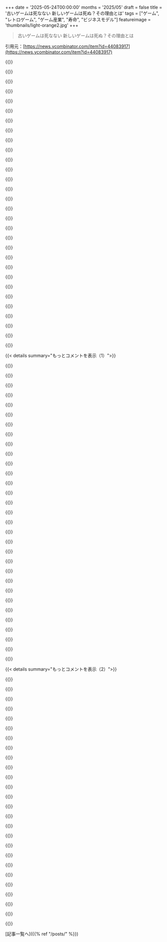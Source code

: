 +++
date = '2025-05-24T00:00:00'
months = '2025/05'
draft = false
title = '古いゲームは死なない 新しいゲームは死ぬ？その理由とは'
tags = ["ゲーム", "レトロゲーム", "ゲーム産業", "寿命", "ビジネスモデル"]
featureimage = 'thumbnails/light-orange2.jpg'
+++

> 古いゲームは死なない 新しいゲームは死ぬ？その理由とは

引用元：[https://news.ycombinator.com/item?id=44083917](https://news.ycombinator.com/item?id=44083917)




{{<matomeQuote body="記事は遠回しに言ってるけど、古いゲームが「死なない」一番の理由は、その世代の「良いゲーム」だったからだと思うんだ。Lindy effect<br>みたいなもんで、昔からあるものが今後も残りやすいのと似てるね。これはファンサーバー立てたり mod 作ったりするくらい人にインスピレーションを与えたゲームで、良いゲームの裏には、誰も残そうとしなかった忘れられたゲームもいっぱいあるんだよ。" userName="mattnewton" createdAt="2025/05/24 22:21:35" color="#ff5733">}}




{{<matomeQuote body="でも、忘れられてたゲームだって、ディスクのコピー持ってればまだプレイできるじゃん。ああいうゲームはコミュニティに保存してもらう必要なかったんだ。だって、ライブサービスゲームみたいに一時的に消えるようには作られてなかったんだから。" userName="CrossVR" createdAt="2025/05/24 23:23:06" color="">}}




{{<matomeQuote body="コンピューターゲーム以外だと、遊ぶコミュニティが無くなったり、ルールが忘れられたりして死んだゲームはたくさんあるよね。マルチプレイヤーとかチーム戦のゲームは、結局はいつか死ぬんだ。サーバーが永遠に残ってたとしても、賑わってた頃の同じ体験はもうできないんだよ。" userName="Gigachad" createdAt="2025/05/25 05:14:41" color="#45d325">}}




{{<matomeQuote body="世代とか Lindy effect じゃなくて、単純な”greed”が今のゲームを殺してるんだと思うんだ。バトルパスとか課金アイテムとか、終わりのない”grind loop”になるだけ。深みも cool mechanics もストーリーも全然無い。inspiringな要素もなく、ただログインして課金するだけ。飽きたら20年前のゲームに戻って dopamine rush を得るんだよ。" userName="zx10rse" createdAt="2025/05/25 11:13:49" color="#ff5733">}}




{{<matomeQuote body="新しいゲームは”planned obsolescence”をビジネス戦略として組み込んでるのが大きな違いだ。サーバーがないと動かないようにして、サーバーを閉めることで買い替えを促すんだ。これは Netflix とかのストリーミング業界にも言えること。彼らも古いコンテンツを消そうとしてる。でも、古い作品の方が人気で苦労してるみたい。ゲーム業界はこれに成功しちゃってるんだよ。" userName="safety1st" createdAt="2025/05/25 12:44:49" color="#ff5733">}}




{{<matomeQuote body="25年前に出た Counterstrike 1 が今でも多くのプレイヤーに遊ばれてて、例えば Hogwart’s Legacy より人気なんだ。多くの modern games は新しいものがないし、ゲームプレイの質も下がってる気がする。Counterstrike の銃撃戦は今でも modern shooters より良いんだよ。ただ、これは大作ゲームの話で、インディーゲーム全体で見れば今は明らかに黄金時代だと思うね。" userName="somenameforme" createdAt="2025/05/25 07:32:58" color="#ff5c5c">}}




{{<matomeQuote body="それって Survivorship bias だろ？ノスタルジーもよく言われるけど、unsatisfying だな。もしそうなら、最近のゲームにも同じ生き残りがいるはず。League of Legends とか Fortnite とか、年刊ゲームはあるけど、マイクロトランザクションが毒を撒いた。あれらは中毒性はあるけど、将来の longevity やノスタルジーは生まない。古いゲームには何か special なものがあって、原因は profit motive だと思う。昔のゲームはただの games だったんだよ。" userName="jmyeet" createdAt="2025/05/25 04:50:42" color="#ff33a1">}}




{{<matomeQuote body="Angry Videogame Nerd の良いところは、昔の NES には人気の「良いゲーム」だけでなく、忘れられてた「良くないゲーム」もたくさんあったことを示したことだ。それらを再評価するのも面白い。今のゲームが「サービス」であることが、ゲームの longevity に影響してるんだ。City of Heroes とか The Matrix Online みたいに、一度終わったゲームは当時の形では二度と戻らないんだよ。非公式サーバーとかもあるけどね。" userName="bitwize" createdAt="2025/05/24 23:21:04" color="#38d3d3">}}




{{<matomeQuote body="「今のゲームには何も無い」って考えは違うよ。例えば Fortnite は、バトルパスは cosmetic だけで、みんな fun だからプレイしてるんだ。深みがない？全然 false だ。high skill ceiling なゲームだよ。cool mechanics もストーリーもあるし、easter eggs や secrets もいっぱいあるんだ。" userName="MattRix" createdAt="2025/05/25 12:08:36" color="#ff33a1">}}




{{<matomeQuote body="実際、それも本当じゃないんだ。古いゲームの中には、パッチやエミュレーターがないとプレイできないものもたくさんあるんだよ。例えば、MS-DOS時代のゲームなんかは、今の PC ではサポートされてない違うメモリ設定を使ってるんだ。だから、俺は Darklands を数年ごとに所有してプレイしてるけど、特別なエミュレーターが必要なんだ。幸いなことに、GOG が多くの古いゲームでそれをしてくれてるけどね。" userName="mattmanser" createdAt="2025/05/25 07:39:13" color="">}}




{{<matomeQuote body="昔のゲームがああだったのは技術の限界だよ。当時ライブサービスができたならやってたはず。CDゲームはアプデなしでバグや傷で終わりだったし、今のライブサービスはアプデやクラウドセーブがあって便利。オンライン終了は問題だけど、昔の時代を美化するのはどうかなって思う。" userName="squigz" createdAt="2025/05/25 11:31:55" color="#ff33a1">}}




{{<matomeQuote body="2010年代のゲームで今でも見かけるのは： FTL、 Celeste、 Undertale、 Skyrim、 Mass Effect 2、 Stardew Valleyとかね…2010年代にもちゃんと生き残りはいるよ。リストは人それぞれかもだけどね。 League of Legendsとか Fortniteみたいな年中人気のゲームは数えてないよ。" userName="klodolph" createdAt="2025/05/25 05:24:07" color="#785bff">}}




{{<matomeQuote body="例えばさ、 GameCubeで発売されたゲームは全部今でも遊べるじゃん。ダウンロードできるアーカイブもあるし、有名な改造方法もあるから遊べるんだよ。こういうのって新しいゲームだと無理なんだよね。自己完結してて、オフラインで、 DRMフリー（か、少なくとも破れる DRM）なゲームは多分不滅だろうけど、そういうゲームはどんどん減ってるね。" userName="Spivak" createdAt="2025/05/25 00:23:16" color="#ff5733">}}




{{<matomeQuote body="リプレイ性があまりないシングルプレイヤーゲームと、その時代の代表的なマルチプレイヤーゲームを比べて結論出すのはちょっと変じゃない？" userName="Hikikomori" createdAt="2025/05/25 11:37:27" color="">}}




{{<matomeQuote body=" Phantasy Star Onlineの GameCube版はもう遊べないけどね。" userName="Discordian93" createdAt="2025/05/25 01:46:26" color="">}}




{{<matomeQuote body=" EverQuestって1999年のゲームだけど、今でもアクティブに開発されてて、年に1回新しい拡張パックが出てるんだよ。ソロや少人数グループでも遊びやすくなるように色々変わったし、UIもかなり改善されてる。制限はあるけど無料で遊べるんだ。<br>今の EQがどんな感じか、もっと詳しい情報はこのコメントにあるよ [1]<br>[1] https://news.ycombinator.com/item?id=31368588" userName="tzs" createdAt="2025/05/25 07:13:06" color="#38d3d3">}}




{{<matomeQuote body="”昔のは傑作だったから”ってのは違うと思う。1998年だけでも Ocarina of Timeとか Half Lifeとか、今もスピンオフやリメイクが出るしジャンル作ったゲームがたくさんある。最近10年くらいで、こういうゲームほどのインパクトを残したものって FromSoftwareとか Soulsシリーズ以外は少ない気がするね。" userName="Barrin92" createdAt="2025/05/25 10:36:30" color="#38d3d3">}}




{{<matomeQuote body="これが気になるなら、財布で投票しなよ。オンライン接続必須とか、意図的に古くなるような”機能”が嫌なら、買わない（か、セールまで待って定価では買わない）のがいいよ。個人的には Steamではほとんど買わないし、 GOGで5倍くらいお金使ってる。" userName="csense" createdAt="2025/05/25 14:39:53" color="#ff33a1">}}




{{<matomeQuote body="古いゲーム、Windowsだとちょいキツいけど、Linuxのprotonなら意外とすんなり動くこと多いんだよね。" userName="ThatMedicIsASpy" createdAt="2025/05/25 11:44:04" color="#45d325">}}




{{<matomeQuote body="ほんと、何個の古いゲームをみんな覚えてて今も遊んでるかな？せいぜい100とか200とか？何万本もあるゲームの中でそう思うと少ないよね。" userName="xboxnolifes" createdAt="2025/05/24 22:32:47" color="">}}




{{<matomeQuote body="Doomはジャンルを決めたマルチプレイヤーゲームで、1993年に出たんだ。その後7年間でシューターがいっぱい出た中で、Counter-Strikeのすごいとこ（クオリティ以外）は、最初からSteamに来たことかな。でもゲーム自体はSteamに1.6が出る前から有名だったし、当時Steamでやるのは賛否両論あったけどね。" userName="somenameforme" createdAt="2025/05/25 14:39:41" color="#ff5c5c">}}




{{<matomeQuote body="これ生存者バイアスも関係あると思うんだよね。記事の筆者は生き残ったゲームだけ見て、なんで生き残ったか考えてるけど、同じくらい良くても消えちゃったゲーム（”古いゲーム”にすら入らないやつ）を見てないんじゃないかな。MAMEとかエミュレーターに何千ってゲームあるけど、今どれだけ文化に残ってる？" userName="gmuslera" createdAt="2025/05/24 22:32:35" color="#ff5733">}}




{{<matomeQuote body="なんか例とかある？" userName="sitzkrieg" createdAt="2025/05/25 15:22:08" color="">}}




{{<matomeQuote body="”デフォルト”（無料キャラの人たちのスラングね）の当たり判定がちょっと大きいのは結構有名だよ。でもまあ、確かにそこまでひどいケースじゃないけどね。" userName="1oooqooq" createdAt="2025/05/25 12:31:16" color="">}}




{{<matomeQuote body="計画的陳腐化はConcordみたいなゲームには当てはまらない話だね。" userName="sidewndr46" createdAt="2025/05/25 14:24:37" color="">}}




{{<matomeQuote body="RPGジャンルはBethesda系とかBaldur’s Gate、Mass Effectくらいしか残ってなくて、昔あったようなターンベースRPGはほぼ見ない。MMORPGはEverquest、WoW、FF14くらい。多くが消えた理由は、新コンテンツ追加で新規が入りにくい垂直進行とか、レイドとか大人数コンテンツの難しさ、あとPvPに偏りすぎたことかな。PvP興味ないMMOプレイヤーが大多数だし。このジャンルどうすれば良いか難しいね。永続性と季節コンテンツのバランスかも。" userName="jmyeet" createdAt="2025/05/25 14:01:16" color="#ff5c5c">}}




{{<matomeQuote body="いや、それは全然違うよ。当たり判定はどのスキンも同じなんだ。例えばpeelyみたいな有料スキンは見た目がデカくて目立つから不利になることすらある（pay to loose）。ソースはこちらね→<br>https://www.esports.net/news/fortnite/do-all-fortnite-skins-..." userName="guilamu" createdAt="2025/05/25 13:07:50" color="#45d325">}}




{{<matomeQuote body="それ全部が正しいわけじゃないと思うな。アップデートしてないCD版で遊んだ人なんていた？" userName="mcnamaratw" createdAt="2025/05/25 11:52:42" color="">}}




{{<matomeQuote body="これはただ、俺たちが大人になった頃のmusicとかmoviesとかartをめっちゃ懐かしく思い出してるだけって感じだね。今からゲーム始める若い奴らは、君たちとは違うゲームを覚えてるだろうし。" userName="abenga" createdAt="2025/05/25 13:47:08" color="">}}




{{<matomeQuote body="今の最大の課題は所有権。サーバー落ちたら遊べないゲーム多すぎ。Steamとかに何百本あっても 死んだら誰も続かないしアカウント消える。昔の開発者はもっと気にかけてたけど 今は業界のmcdonaldization。Rollerdomeみたいに高評価でも発売前にスタジオ解散とか。Respawnとか社名でもダメ。KickstarterのvaporwareやTarkovみたいにearly access長いのも多い。昔は楽しかったけど 今は巨大ビジネス。若いなら良いけど キャリアにはしない方がいい。" userName="zeroq" createdAt="2025/05/25 03:19:42" color="#45d325">}}




{{< details summary="もっとコメントを表示（1）">}}

{{<matomeQuote body="業界全体がさ レガシーを犠牲にして短期的な利益に突っ走ってるんだよ。そのせいでほんの数年前に出た良いゲームが墓場になってる。" userName="veunes" createdAt="2025/05/25 15:20:14" color="">}}




{{<matomeQuote body="これも他のどこでも起きてるenshittificationと同じ流れだよ。最初はユーザーのための製品だけど 金が入り出すとユーザーは搾り取られる家畜になる。" userName="tempodox" createdAt="2025/05/25 06:35:19" color="">}}




{{<matomeQuote body="つまりさ こういう”ユーザー”って主体性なさすぎて 自分で進んで搾り取られるってことだね。もしそうなら 自業自得ってことだ。まだまだ良いゲームはたくさんあるよ 特にインディーズにはね 最近のlive-service-shitとは違うのがさ。" userName="chii" createdAt="2025/05/25 07:51:34" color="">}}




{{<matomeQuote body="＞ 自ら進んで搾り取られる＞ もしそうなら 自業自得ってことだ<br>ユーザーの大多数は自分が搾り取られてることも自分のデータが広告会社とか法執行機関の手に渡ってることも知らないよ。" userName="hulitu" createdAt="2025/05/25 12:55:08" color="">}}




{{<matomeQuote body="社会がどうなってるかで人が苦しんでるのを 全部個人のせいにするこの7000年も続く傾向を 俺たち社会は手放す時期だと思うんだ。人々の主体性を奪わずに そうする方法見つけられると思わない？<br>例えば 1600年代にも”最新の世代はもう働きたがらない”って嘆く記事見つかるよ。だから個人に押し付けるのはもう十分やったけど 明らかに違うアプローチだよね。他に何がある？ システム分析って方向が合ってるんじゃないかな？" userName="komali2" createdAt="2025/05/25 11:59:50" color="">}}




{{<matomeQuote body="100％同意だよー 僕はいつも肥満を簡単な例にして説明するね：”俺たちの社会は50年で肥満になったよ。すごいね どれだけの人が意志力を失ったんだろう！”多分 それにはもうちょっと理由があるんだよね？" userName="anonymars" createdAt="2025/05/25 13:13:09" color="">}}




{{<matomeQuote body="個人を責めるのが人気なのは それ以外のことが結局ある程度あいまいになるからだよ。政府でも企業でも 官僚制の一番ヤバいとこは 誰も責任負わないように仕組みを作れること。<br>システム分析だって 綺麗にできても結局”変える力がある＜X＞のせいだ”に行き着くだろうな。" userName="Nasrudith" createdAt="2025/05/25 15:25:43" color="">}}




{{<matomeQuote body="君の考えもわかるけど 社会学の研究とは合わないな。例えばソウルのHalloween雑踏事故（https://en.wikipedia.org/wiki/Seoul_Halloween_crowd_crush）。誰の責任？ 個人？ いや安全対策を期待するのは当然だ。<br>道路の設計 出口 警察 都市計画まで考えると 個人のせいだけじゃない。システム分析で考える方が合理的。" userName="komali2" createdAt="2025/05/26 02:02:22" color="#ff5c5c">}}




{{<matomeQuote body="個々人を責めるのは間違ってないと思うよ。責めるべきは、彼らが何をしてるかじゃなくて、組織化されてないってことなんだ。まあ、俺は誰も責めないけどね。楽しいことは永遠には続かないってことだよ。" userName="pasta67" createdAt="2025/05/25 23:54:11" color="">}}




{{<matomeQuote body="Quakeが出た時はマジで好きじゃなかったな。見た目もイマイチだし、グラフィックも個人的にはDOOM2より後退してたと思う。でも、違う視点を持ってるプレイヤーもいてプレイしてたんだよね…たぶん、シューター系の優先度が高かったんだろうな。俺はレーシング、RPG、ストラテジーの後だったから。" userName="pasta67" createdAt="2025/05/25 23:47:10" color="">}}




{{<matomeQuote body="でも、本当にやりたいなら自分でホストできるよ。 freeinfantry.com を見てみな。こいつらはゼロからカスタムサーバーを作って、オリジナルのゲーム自体もハックしてる。完全にコミュニティがホストしてるんだ。" userName="rjbwork" createdAt="2025/05/25 11:22:59" color="#785bff">}}




{{<matomeQuote body="”Maxis従業員の配偶者 vs Maxis”<br>これ、もっと詳しくどこで読めるの？" userName="AEVL" createdAt="2025/05/25 22:05:01" color="">}}




{{<matomeQuote body="ここだよ。 https：//ea-spouse.livejournal.com/274.html" userName="frameset" createdAt="2025/05/25 23:32:50" color="#ff5c5c">}}




{{<matomeQuote body="＞ ”一部のゲームはシングルプレイヤー専用だ。”<br>例えば？" userName="squigz" createdAt="2025/05/25 03:23:13" color="">}}




{{<matomeQuote body="Command and Conquer 4と Sim City （2013）は、どちらも発売時にシングルプレイヤーでもサーバーアクセスが必要だったね。CnC4はその要件を外さず、サーバーはオフラインになった。古いゲームは当たり前にSPで動くのに皮肉なもんだよな。新しいMLSにアップデートするのは不可能じゃないはずだし、正直、あらゆるMPゲームでユーザーに公開されるべき基本的な設定だと思うね。" userName="ThunderSizzle" createdAt="2025/05/25 03:50:32" color="#45d325">}}




{{<matomeQuote body="だからGoGが好きなんだよ。変なものもDRMもなし。ただの良いゲームだけ。" userName="3abiton" createdAt="2025/05/25 23:28:03" color="#45d325">}}




{{<matomeQuote body="著作権法には中間がないのが問題だね。Mario Bros 3をNESで無料で遊べるけど、IP利用や大量転売はダメ、みたいにできない。（今は法の抜け穴的な感じ。）著作権は創作奨励が目的で、古いゲームで家賃稼ぎは本来の趣旨と違うだろ。法律は創作奨励と消費者保護の範囲で止めるべきだよ。" userName="Buttons840" createdAt="2025/05/24 22:31:07" color="#ff5733">}}




{{<matomeQuote body="今の著作権はかなり問題あるね。データの複製コストがゼロになったことで昔の前提が壊れたけど、対応が追いついてない。AIもさらに影響を与えたけど、元々不安定だったんだ。一般の理解と実際の法律の間に大きなズレがある。これは悪化すると思うよ。多くの人が現実とズレたものに投資してるから。でも、印刷機登場後の時代みたいに再編成されるかもね。ただ、それには数十年かかるだろうけど。" userName="ijk" createdAt="2025/05/25 00:13:11" color="#ff33a1">}}




{{<matomeQuote body="著作権を最初の14年に戻して、1回だけ更新できるようにするのが、すごく助けになると思うな。" userName="BlueTemplar" createdAt="2025/05/25 00:40:13" color="">}}




{{<matomeQuote body="なんで古いアートをパブリックドメインにしてイノベーションを促しちゃダメなの？厳しいMickey Mouseの著作権法は多くのイノベーションを阻害したと思う。企業がコスト回収・利益を出すための厳格な期間を設けて、その後パブリックドメインにするべきだ。「NESゲームをタダで遊ばせる」のは賃料目的で、イノベーション阻害行為だよ。所有してるゲームを共有できないのはおかしい。買うことが所有じゃないなら、海賊行為は盗みじゃないって考えだね。" userName="lesser23" createdAt="2025/05/25 02:17:41" color="#785bff">}}




{{<matomeQuote body="IP法が文化に与えたダメージの証拠は、今のアメリカ文化がStar WarsやMarvel comicsといった古いものばかりってことだよ。今のティーンのおじいちゃん世代が見てたものだ。まるでWH40kの皇帝みたいに、アメリカ文化は巨大企業が持つ著作権法で支えられた腐敗した死体だ。改革すれば、企業はまた競争して新しいものを作るようになるだろう。" userName="izacus" createdAt="2025/05/25 09:57:16" color="#ff33a1">}}




{{<matomeQuote body="元のコメント主はMarioのIPをパブリックドメインに入れることに明確に反対してたんだ。だから、そうすべきかどうかは、ここで話してることとは全く別の議論だよ。著作権があっても、自分で所有してるゲームは共有できるでしょ。" userName="Uvix" createdAt="2025/05/25 03:43:10" color="">}}




{{<matomeQuote body="著作権の中間案を提案したいんだ—もし法が変わればだけど—企業はIPを持ちつつ、何十年も前の作品で賃料稼ぎはできなくなる。例えば、20年前のMarioゲームは無料になるけど、Nintendoは新作を作る限りMario IPで価値を得られる。大事なのは、企業は新しいものを作り続けなきゃいけないってこと。社会は新しい創造のためにコピーの自由を諦めてる。もし企業が新作を作らず賃料稼ぎするだけなら、コピーの自由をみんなに戻そうよ。" userName="Buttons840" createdAt="2025/05/25 05:24:28" color="#ff5733">}}




{{<matomeQuote body="Marioはアートか？それは置いといて、なんでアーティストは一定期間後に作品をタダにすべきなの？彼らの希望がなぜ後回しなの？正直、僕はエミュレーション賛成だよ。もしゲームがもう売られてないなら、ダウンロードしても倫理的に問題ないと思う。でも、ゲームがあるからって誰でも権利があるとは思わない。SMB3の自分のコピーは共有できるけど、中身を吸い出してネットに置くのとは違うってことだね。" userName="tiltowait" createdAt="2025/05/25 05:18:59" color="#ff33a1">}}




{{<matomeQuote body="別の問いかけは、なんで公共がアーティストの権利を永続的に執行する義務があるのかってことだよ。それと、アート作品ってのは一つの頭脳からポンと生まれるわけじゃない——それは既存の、自由に利用できるアートや一般的な文化の上に築かれてるんだ。そもそもそれは特別な保護の対象じゃないんだから。" userName="DecoySalamander" createdAt="2025/05/25 09:05:23" color="">}}




{{<matomeQuote body="＞ なんでアーティストは必須なの…<br>デジタルならデフォルトで無料だよ。保護されたIPだって、コピーするのはたいてい安いんだ。だから問いは「好きなものを自分でコピーするのを永遠に止められるのはなぜ？」ってこと。クリエイターへの権利は基本的じゃなく、社会がメリットデメリット考えて与えた法的な権利なんだ。現状より保護はもっと少ない方がいいと個人的には思うな。" userName="barnabee" createdAt="2025/05/25 10:29:50" color="#45d325">}}




{{<matomeQuote body="僕はどっちでもいいんだけど、どんなに素晴らしくても、人間は育った社会の産物だから、純粋な個人的所有なんて存在しないっていう主張は理解できるな。あなたの作品は僕たちの作品で、ほんの数十年だけそう装ってるだけなんだ。結局、破片は元の箱に戻るんだよ。" userName="whatnow37373" createdAt="2025/05/25 06:04:34" color="">}}




{{<matomeQuote body="一定期間後にアーティストが作品をタダにする必要ある？<br>そんなことありえない。アーティストは自分のアートを自分だけのために持ってて、コピーを作らなくてもいいんだから。<br>でも一度コピーを配ったら、問題はこうなる。他の人ができること、例えば追加のコピーを作るのを、なんで自由にやっちゃいけないの？" userName="Buttons840" createdAt="2025/05/25 17:30:37" color="">}}




{{<matomeQuote body="質問が間違ってるよ。正しい質問は、みんなが昔のゲームをタダで共有したがってるとして（実際そうだし）、なんでそれを止める権利を誰かに与える必要があるの？ 40年前の作品から派生作品を作るのをブロックする権利をなんで与えるの？<br>こういうのって経済的価値すらないじゃん。例えば excitebikeはNESのベストセラー10位以内だったけど、今どき投資家として全世界での配布権にいくら払う？って話。" userName="ndriscoll" createdAt="2025/05/25 01:58:53" color="">}}




{{<matomeQuote body="なんで著作権って著作者の死後70年とか、出版後95年とか、制作後120年も続く必要があるの？（状況によるけどね）<br>著作権の延長は、非営利の著作権侵害がこれまでもこれからも絶対にしないようなやり方で、公共の財産から盗むことだ。" userName="LocalH" createdAt="2025/05/25 03:48:55" color="">}}

{{</details>}}




{{< details summary="もっとコメントを表示（2）">}}

{{<matomeQuote body="だってどうせもうお金にならないし。手に入れられないことで誰も得しないじゃん。<br>まあ、オリジナルをプレイしないなら、私の派手でショボいコピーの方を買いたがるでしょ、ってのをまともな戦略だと考えるなら話は別だけどね。" userName="wiseowise" createdAt="2025/05/25 07:21:13" color="#ff5c5c">}}




{{<matomeQuote body="有名なゲームを1本タダで遊べないからって著作権が壊れてるって議論は、真剣に受け止められないね。せめてNintendoに金払って遊びたいって言えよ…" userName="AlienRobot" createdAt="2025/05/25 13:29:02" color="">}}




{{<matomeQuote body="著作権が壊れてるって言うのは、Ordinary Sausage guyがYouTubeの動画で、有名な曲をソーセージテーマの歌詞でパロディにしたやつにDMCAの著作権侵害申し立てを受けてたことから議論できると思うね。あれは明らかに、明白にフェアユースなのに。<br>DMCAがCを進化させていくたびに、全部きれいにしてリセット・再考する必要があるよ。" userName="wpm" createdAt="2025/05/26 05:08:57" color="#38d3d3">}}




{{<matomeQuote body="上のコメントの人へ。<br>たぶん30年前にゲームは買ったけど、今はハードがなくて遊べない。Pokemon RedをまたNintendoに金払って遊ぶ許可を得るなんて絶対やだね。子供の頃の文化を楽しみたいだけなのに”侵害”とか言われるの、どうでもいいしずっとそう。著作権法がバカらしくて、皆まともになるまで無視するよ。世界最大の企業の利益が少し減るのなんて知るか。昔”所有”してたものをまた金払って楽しめって言うの、マジでうんざり。Pokemon Redを遊ぶのにNintendoに金払いたくないし、これからも絶対払わない。それは理にかなってる。/rant" userName="lcnPylGDnU4H9OF" createdAt="2025/05/25 14:39:10" color="#45d325">}}




{{<matomeQuote body="これは事実だけど、今の現役のMarioやZeldaをタダで遊びたい人もたくさんいる。Nintendoはお金稼がないとMario作れない。俺も七つの海もMarioが好きだから、お金がないのは皆にとって良くない。ここには中間点があるはずだけど、そういうメッセージが全然足りてないね。" userName="const_cast" createdAt="2025/05/25 21:01:39" color="#38d3d3">}}




{{<matomeQuote body="うん、そうだね。そして追加されたニュアンスに感謝するよ。最初のコメントの時は明らかにそんな気分じゃなかった。<br>今日のPokemon Scarletについて同じことは言わないだろうけど、たぶん30年後には言うだろうね。 ;)" userName="lcnPylGDnU4H9OF" createdAt="2025/05/25 22:03:54" color="">}}




{{<matomeQuote body="古いゲームってシンプルだからじゃないかなって思うんだ。始めるのも理解するのも簡単だったし。昔Battlefield 1942めっちゃやってたんだけどBattlefield Vは難しすぎてやめちゃったよ。圧倒されすぎて。競技的なマルチプレイヤーゲームで育った自分でもそう感じたんだ。" userName="overgard" createdAt="2025/05/25 05:16:25" color="#ff33a1">}}




{{<matomeQuote body="MOBAのLeague of LegendsとかDotaとかも同じだわ。15年前はキャラ50〜60だったのに今は100以上でアイテムとかカスタムも増えすぎ。シューターも同じで武器の種類やマップ、モードが増えすぎてプレイヤーが散っちゃうんだよね。だからCounter Strikeがまだ人気ある理由だと思うわ。" userName="luisgvv" createdAt="2025/05/25 05:35:23" color="#ff5733">}}




{{<matomeQuote body="わかる！マジで共感するわ。シーズン1からのLeagueのベテランだけど正直週に数試合が限界。 constant changesについていかないと全然勝てないし、メタの変化でキャラの有利不利がすぐ変わるのが辛い。だから今は週ごとのメタ変化がないchessしかやってないんだよね。" userName="epolanski" createdAt="2025/05/25 09:51:56" color="#785bff">}}




{{<matomeQuote body="シューターも同じって話だけど、それよりタチ悪いよ。FPSでキャラとチャットする必要ある？RPGじゃないんだし？" userName="hulitu" createdAt="2025/05/25 12:58:31" color="">}}




{{<matomeQuote body="今またdota 1やってるよ！ https://firstbloodgaming.com/" userName="MrJagil" createdAt="2025/05/25 14:44:25" color="">}}




{{<matomeQuote body="問題なのは”too much”ってのがただのどうでもいい飾りだってこと。奥深くて圧倒されてるわけじゃなくて、それなら新しいシステムにのめり込めるのに。そうじゃなくて目の前にあるのは無意味か、下手したらイラつくレベルの飾り物なんだ。" userName="HK-NC" createdAt="2025/05/25 08:52:45" color="#ff33a1">}}




{{<matomeQuote body="今の戦略ゲームってmin-max（効率最大化）するためにどのステータスをいじるか見つけるのに必死だし、たとえ見つけてもどうせバランス調整のアップデートが来るから意味ないじゃんって思うんだよね。歳のせいかもしれないけど、全然面白く思えない。" userName="fullshark" createdAt="2025/05/25 16:32:29" color="#785bff">}}




{{<matomeQuote body="競技的にプレイするのにmin-maxしない戦略ゲームなんてある？" userName="383toast" createdAt="2025/05/25 16:39:25" color="">}}




{{<matomeQuote body="min-max自体はいいけど、終わりのないバランス調整パッチのせいで数ヶ月ごとにゲームを学び直さなきゃいけないんだ。だからライブサービスゲームに追いつくにはフルタイムで専念する必要がある。StarCraftとかchessみたいにルールがほぼ固定されてるゲームをやるって手もあるよ。ああいうゲームの方がDotaとかより学ぶことに対するリターンが大きいね。" userName="batshit_beaver" createdAt="2025/05/25 21:53:04" color="#785bff">}}




{{<matomeQuote body="BFVとかBF6とかマジ微妙なんだよね。競技シーンとか全然想像つかないわ。エイムアシストやばいか、戦略とか会話とか全く必要ない刺激だけの体験だよ。BF1942っぽいのが好きならHell Let Loose試してみて、マジすごいから。" userName="wellthisisgreat" createdAt="2025/05/25 07:09:03" color="">}}




{{<matomeQuote body="Hell Let Looseはさ、実はBattlefield 3のReality Modのファンメイドが元になってるらしい、頭使うBattlefieldって感じ。Delta ForceはBattlefield 2042のクローンだけどプレイヤーは段違いに多いよ。EAは最後のBattlefieldで失敗したんだな。" userName="programd" createdAt="2025/05/25 19:19:36" color="#ff5733">}}




{{<matomeQuote body="Delta ForceはEscape from Tarkov（EFT）のCall of Duty風味クローンみたい。Escape from Tarkovは過去10年以上で一番深いFPSかも。その凄さはGrand Theft Autoも霞むほどのディテールのこだわりだよ。地図なし、詳細デザイン、実在モデルのおかげで、現実みたいな移動感覚を味わえるんだ。" userName="wellthisisgreat" createdAt="2025/05/28 15:31:10" color="#45d325">}}




{{<matomeQuote body="個人的にはPC版のBFVはたまにマジで良いシューターだったんだけど、アップデートでゲーム全体が台無しになったり、チーターが常にいたりして酷かったんだよね。結局、彼らはチーターを止めようとすらするのをやめたみたい。" userName="quinnirill" createdAt="2025/05/25 16:26:50" color="">}}




{{<matomeQuote body="今のゲームデザインは「効率化・単純化”のせいで「浅くて複雑”になった。古いゲームが良かったのは「創発的ゲームプレイ”のおかげだよ。これはビジネス上の判断が原因。新しいゲームに人を移すために複雑化し、結局それを単純化しようとして深みが失われたんだ。eスポーツとかも影響してる。業界がリスク回避になったから。Street Fighterも新しいシステム（Drive Rush）で基本理解が必須になったりしてるね。" userName="woolion" createdAt="2025/05/25 08:14:12" color="#38d3d3">}}




{{<matomeQuote body="この記事、結局生存者バイアスについての話だね。古いゲームが生き残る理由とか書いてあるけど、たくさんの古いゲームも消えたのを覚えてないだけだよ。市場も小さかったし。確かに記事の理由も大事だけど、単純な生存者バイアスの方が大きいかも。" userName="fnordpiglet" createdAt="2025/05/24 23:24:18" color="#45d325">}}




{{<matomeQuote body="いや、前の反論も良いけど、人はアーカイブできるものを保存するの得意だよ。フリーマーケットで見た「全Sega Genesis Game”みたいな海賊版CDとかに、ほとんどプレイされず忘れられたゲームがたくさん入ってた。誰かが誰もプレイしてないって言ってた「Madam Fifi’s Whore-House Adventure”も利用可能だよ。<br>https:⁄⁄archive.org⁄details⁄d64_Madam_Fifis_Whore-House_Adve..." userName="whstl" createdAt="2025/05/25 00:08:34" color="#ff5c5c">}}




{{<matomeQuote body="記事からの引用だよ。「新しいゲームはすぐ消えたりサーバー止まってプレイできなくなることがよくある。EUとかで「ゲーム殺すな”キャンペーンになってるくらい。開発者がサーバー止めちゃって、もうプレイできなくなるのにみんなうんざりしてるんだ。”" userName="johnb231" createdAt="2025/05/25 00:00:22" color="">}}




{{<matomeQuote body="残念だけど、必要な署名数には多分届かないと思うんだよね。今44％で、7月で終わりなんだ。どうやってこのことを広めたらいいか分からないな…" userName="reddalo" createdAt="2025/05/25 07:50:37" color="">}}




{{<matomeQuote body="生存者バイアスってのもあるけど、ゲーム開発のメタが変わったのも事実だよ。マイクロトランザクション、ギャンブル、FOMOとか、ゲームが心理的になった。カジノみたいに洗練された技術でゲーマーを心理的にターゲットにしてるんだ。特に金を使わせたり注意を引かせたりする人間の心理が「解決”されて、それを子供に使ってることに気づいてないんだよ。" userName="sandspar" createdAt="2025/05/25 00:09:11" color="#ff5c5c">}}

{{</details>}}



[記事一覧へ]({{% ref "/posts/" %}})
